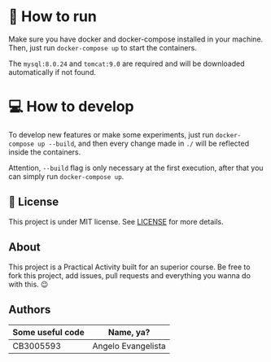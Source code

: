 # 🚀 How to run

Make sure you have docker and docker-compose installed in your machine. Then, just run `docker-compose up` to start the containers.

The `mysql:8.0.24` and `tomcat:9.0` are required and will be downloaded automatically if not found.

# 💻 How to develop

To develop new features or make some experiments, just run `docker-compose up --build`, and then every change made in `./` will be reflected inside the containers.

Attention, `--build` flag is only necessary at the first execution, after that you can simply run `docker-compose up`.

## 📝 License

This project is under MIT license. See [LICENSE](LICENSE) for more details.

## About

This project is a Practical Activity built for an superior course. Be free to fork this project, add issues, pull requests and everything you wanna do with this. 😉

## Authors

| Some useful code | Name, ya?          |
| ---------------- | ------------------ |
| CB3005593        | Angelo Evangelista |
